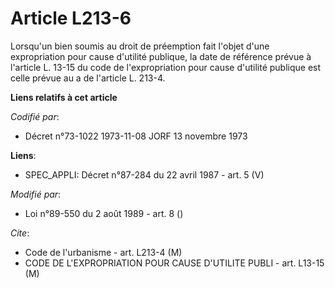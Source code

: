 # Article L213-6

Lorsqu'un bien soumis au droit de préemption fait l'objet d'une expropriation pour cause d'utilité publique, la date de
référence prévue à l'article L. 13-15 du code de l'expropriation pour cause d'utilité publique est celle prévue au a de
l'article L. 213-4.

**Liens relatifs à cet article**

_Codifié par_:

  - Décret n°73-1022 1973-11-08 JORF 13 novembre 1973

**Liens**:

  - SPEC_APPLI: Décret n°87-284 du 22 avril 1987 - art. 5 (V)

_Modifié par_:

  - Loi n°89-550 du 2 août 1989 - art. 8 ()

_Cite_:

  - Code de l'urbanisme - art. L213-4 (M)
  - CODE DE L'EXPROPRIATION POUR CAUSE D'UTILITE PUBLI - art. L13-15 (M)
